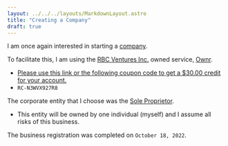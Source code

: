 ```yaml
---
layout: ../../../layouts/MarkdownLayout.astro
title: "Creating a Company"
draft: true
---
```


I am once again interested in starting a [company](https://en.wikipedia.org/wiki/Company).

To facilitate this, I am using the [RBC Ventures Inc.](https://www.rbcventures.ca) owned service, [Ownr](https://www.ownr.co).

- [Please use this link or the following coupon code to get a $30.00 credit for your account.](https://www.ownr.co/new?coupon=RC-N3WVX927R8)
- `RC-N3WVX927R8`

The corporate entity that I choose was the [Sole Proprietor](https://www.canada.ca/en/revenue-agency/services/tax/businesses/small-businesses-self-employed-income/setting-your-business/sole-proprietorship.html).

- This entity will be owned by one individual (myself) and I assume all risks of this business.

The business registration was completed on `October 18, 2022`.
